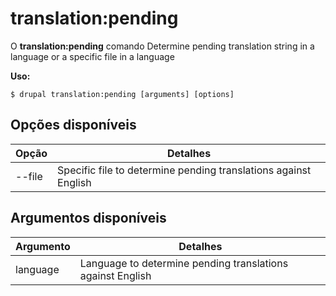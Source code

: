 # translation:pending
O **translation:pending** comando Determine pending translation string in a language or a specific file in a language

**Uso:**
```
$ drupal translation:pending [arguments] [options] 
```

## Opções disponíveis
Opção | Detalhes
-------|-------------
--file | Specific file to determine pending translations against English

## Argumentos disponíveis
Argumento | Detalhes
---------|-------------
language | Language to determine pending translations against English
